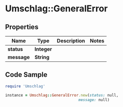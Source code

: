 # Umschlag::GeneralError

## Properties

Name | Type | Description | Notes
------------ | ------------- | ------------- | -------------
**status** | **Integer** |  | 
**message** | **String** |  | 

## Code Sample

```ruby
require 'Umschlag'

instance = Umschlag::GeneralError.new(status: null,
                                 message: null)
```


